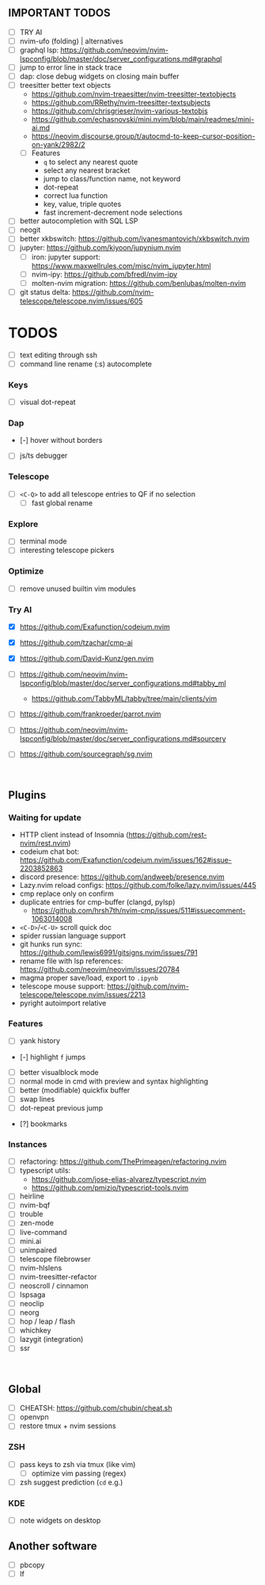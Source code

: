 ## IMPORTANT TODOS

- [ ] TRY AI
- [ ] nvim-ufo (folding) | alternatives
- [ ] graphql lsp: https://github.com/neovim/nvim-lspconfig/blob/master/doc/server_configurations.md#graphql
- [ ] jump to error line in stack trace
- [ ] dap: close debug widgets on closing main buffer
- [ ] treesitter better text objects 
    - https://github.com/nvim-treaesitter/nvim-treesitter-textobjects
    - https://github.com/RRethy/nvim-treesitter-textsubjects
    - https://github.com/chrisgrieser/nvim-various-textobjs
    - https://github.com/echasnovski/mini.nvim/blob/main/readmes/mini-ai.md
    - https://neovim.discourse.group/t/autocmd-to-keep-cursor-position-on-yank/2982/2
    - [ ] Features
        - `q` to select any nearest quote
        - select any nearest bracket
        - jump to class/function name, not keyword
        - dot-repeat
        - correct lua function
        - key, value, triple quotes
        - fast increment-decrement node selections
- [ ] better autocompletion with SQL LSP
- [ ] neogit
- [ ] better xkbswitch: https://github.com/ivanesmantovich/xkbswitch.nvim
- [ ] jupyter: https://github.com/kiyoon/jupynium.nvim
    - [ ] iron: jupyter support: https://www.maxwellrules.com/misc/nvim_jupyter.html
    - [ ] nvim-ipy: https://github.com/bfredl/nvim-ipy
    - [ ] molten-nvim migration: https://github.com/benlubas/molten-nvim
- [ ] git status delta: https://github.com/nvim-telescope/telescope.nvim/issues/605

# TODOS
- [ ] text editing through ssh
- [ ] command line rename (:s) autocomplete
### Keys
- [ ] visual dot-repeat
### Dap
- [-] hover without borders
- [ ] js/ts debugger
### Telescope
- [ ] `<C-Q>` to add all telescope entries to QF if no selection
    - [ ] fast global rename
### Explore
- [ ] terminal mode
- [ ] interesting telescope pickers
### Optimize
- [ ] remove unused builtin vim modules
### Try AI
- [x] https://github.com/Exafunction/codeium.nvim
- [X] https://github.com/tzachar/cmp-ai
- [X] https://github.com/David-Kunz/gen.nvim
- [ ] https://github.com/neovim/nvim-lspconfig/blob/master/doc/server_configurations.md#tabby_ml
    - https://github.com/TabbyML/tabby/tree/main/clients/vim
- [ ] https://github.com/frankroeder/parrot.nvim
- [ ] https://github.com/neovim/nvim-lspconfig/blob/master/doc/server_configurations.md#sourcery
- [ ] https://github.com/sourcegraph/sg.nvim


<br>

## Plugins
### Waiting for update
- HTTP client instead of Insomnia (https://github.com/rest-nvim/rest.nvim)
- codeium chat bot: https://github.com/Exafunction/codeium.nvim/issues/162#issue-2203852863
- discord presence: https://github.com/andweeb/presence.nvim
- Lazy.nvim reload configs: https://github.com/folke/lazy.nvim/issues/445
- cmp replace only on confirm
- duplicate entries for cmp-buffer (clangd, pylsp)
    - https://github.com/hrsh7th/nvim-cmp/issues/511#issuecomment-1063014008
- `<C-D>`/`<C-U>` scroll quick doc
- spider russian language support
- git hunks run sync: https://github.com/lewis6991/gitsigns.nvim/issues/791
- rename file with lsp references: https://github.com/neovim/neovim/issues/20784
- magma proper save/load, export to `.ipynb`
- telescope mouse support: https://github.com/nvim-telescope/telescope.nvim/issues/2213
- pyright autoimport relative
### Features
- [ ] yank history
- [-] highlight `f` jumps
- [ ] better visualblock mode
- [ ] normal mode in cmd with preview and syntax highlighting
- [ ] better (modifiable) quickfix buffer
- [ ] swap lines
- [ ] dot-repeat previous jump
- [?] bookmarks
### Instances
- [ ] refactoring: https://github.com/ThePrimeagen/refactoring.nvim
- [ ] typescript utils:
    - https://github.com/jose-elias-alvarez/typescript.nvim
    - https://github.com/pmizio/typescript-tools.nvim
- [ ] heirline
- [ ] nvim-bqf
- [ ] trouble
- [ ] zen-mode
- [ ] live-command
- [ ] mini.ai
- [ ] unimpaired
- [ ] telescope filebrowser
- [ ] nvim-hlslens
- [ ] nvim-treesitter-refactor
- [ ] neoscroll / cinnamon
- [ ] lspsaga
- [ ] neoclip
- [ ] neorg
- [ ] hop / leap / flash
- [ ] whichkey
- [ ] lazygit (integration)
- [ ] ssr

<br>

## Global
- [ ] CHEATSH: https://github.com/chubin/cheat.sh
- [ ] openvpn
- [ ] restore tmux + nvim sessions
### ZSH
- [ ] pass keys to zsh via tmux (like vim)
    - [ ] optimize vim passing (regex)
- [ ] zsh suggest prediction (`cd` e.g.)
### KDE
- [ ] note widgets on desktop

## Another software
- [ ] pbcopy
- [ ] lf
